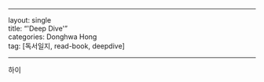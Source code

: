 *****
layout: single</br>
title: “'Deep Dive'”</br>
categories: Donghwa Hong</br>
tag: [독서일지, read-book, deepdive]</br>
*****


하이


